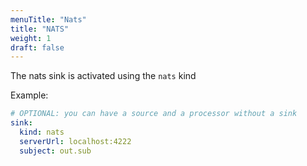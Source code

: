 ```yaml
---
menuTitle: "Nats"
title: "NATS"
weight: 1
draft: false
---
```


The nats sink is activated using the `nats` kind

Example:
```yaml
# OPTIONAL: you can have a source and a processor without a sink
sink:
  kind: nats
  serverUrl: localhost:4222
  subject: out.sub
```
